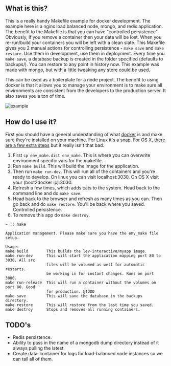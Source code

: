 ## What is this?

This is a really handy Makefile example for docker development. The example here is a nginx load balanced node, mongo, and redis 
application. The benefit to the Makefile is that you can have "controlled persistence". Obviously, if you remove a container 
then your data will be lost. When you re-run/build your containers you will be left with a clean slate. This Makefile gives you 
2 manual actions for controlling persistence - `make save` and `make restore`. Use them in development, use them in deployment. 
Every time you `make save`, a database backup is created in the folder specified (defaults to backups/). You can restore to any point 
in history now. This example was made with mongo, but with a little tweaking any store could be used.

This can be used as a boilerplate for a node project. The benefit to using docker is that it allows you to manage your environment
is to make sure all environments are consistent from the developers to the production server. It also saves you a ton of time.

![example](http://i.imgur.com/yhVTi0S.gif)

## How do I use it?

First you should have a general understanding of what [docker](https://www.docker.com/) is and make sure they're installed on your 
machine. For Linux it's a snap. For OS X, [there are a few extra steps](http://viget.com/extend/how-to-use-docker-on-os-x-the-missing-guide) but it really isn't that bad.

1. First `cp env_make.dist env_make`. This is where you can overwrite environment specific vars for the makefile.
2. Run `make build`. This will build the image for the application.
3. Then run `make run-dev`. This will run all of the containers and you're ready to develop. On linux you can visit localhost:3030. On OS X
visit your (boot2docker ip):3030.
4. Refresh a few times, which adds cats to the system. Head back to the command line and do `make save`.
5. Head back to the browser and refresh as many times as you can. Then go back and do `make restore`. You'll be back where you saved. Controlled 
persistence.
5. To remove this app do `make destroy`.

```text
~ :: make

Application management. Please make sure you have the env_make file setup.

Usage:
make build        This builds the lev-interactive/myapp image.
make run-dev      This will start the application mapping port 80 to 3030. All src
                  files will be volumed as well for automatic restarts.
                  be working in for instant changes. Runs on port 3000.
make run-release  This will run a container without the volumes on port 80. Good
                  for production. @TODO
make save         This will save the database in the backups directory.
make restore      This will restore from the last time you saved.
make destroy      Stops and removes all running containers.
```

## TODO's

* Redis persistence.
* Ability to pass in the name of a mongodb dump directory instead of it always pulling the latest.
* Create data-container for logs for load-balanced node instances so we can tail all of them.
